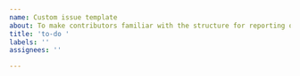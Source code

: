 ```yaml
---
name: Custom issue template
about: To make contributors familiar with the structure for reporting or opening issues
title: 'to-do '
labels: ''
assignees: ''

---
```



